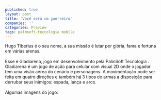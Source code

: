 ```yaml
---
published: true
layout: post
title: 'Você será um guerreiro'
companies: ''
categories: Preview
tags: palmsoft-tecnologia mobile
---
```

Hugo Tiberius &eacute; o seu nome, a sua miss&atilde;o &eacute; lutar por gl&oacute;ria, fama e fortuna em v&aacute;rias arenas.<br /><br />Esse &eacute; Gladiarena, jogo em desenvolvimento pela PalmSoft Tecnologia
.  Gladiarena &eacute; um jogo de a&ccedil;&atilde;o
 para celular
 com visual  2D onde o jogador tem uma vis&atilde;o a&eacute;rea do cen&aacute;rio e personagens. A movimenta&ccedil;&atilde;o pode ser feita em quatro dire&ccedil;&otilde;es e tamb&eacute;m h&aacute; 3 tipos de armas a disposi&ccedil;&atilde;o para derrubar seus inimigos: espada, lan&ccedil;a e arco.<br /><br />Algumas imagens do jogo:<br /><br />